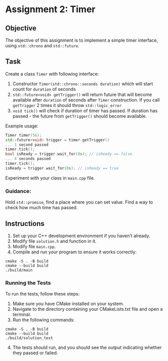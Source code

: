 # Assignment 2: Timer

## Objective
The objective of this assignment is to implement a simple timer interface, using `std::chrono` and `std::future`.

## Task
Create a class `Timer` with following interface:

1. Constructor `Timer(std::chrono::seconds duration)` which will start count for `duration` of seconds
2. `std::future<void> getTrigger()` will return future that will become available after `duration` of seconds after `Timer` construction. If you call `getTrigger` 2 times it should throw `std::logic_error`
3. `void tick()` will check if duration of timer has passed. If duration has passed - the future from `getTrigger()` should become available.

Example usage:
```cpp
Timer timer(5s);
std::future<void> trigger = timer.getTrigger() 
... 1 second passed
timer.tick();
bool isReady = trigger.wait_for(0s); // isReady == false
... 4 seconds passed
timer.tick();
isReady = trigger.wait_for(0s); // isReady == true
```

Experiment with your class in `main.cpp` file.

### Guidance:

Hold `std::promise`, find a place where you can set value. Find a way to check how much time has passed.

## Instructions
1. Set up your C++ development environment if you haven’t already.
2. Modify file `solution.h` and function in it.
3. Modify file `main.cpp`.
4. Compile and run your program to ensure it works correctly:
```shell
cmake -S . -B build
cmake --build build
./build/main
```

### Running the Tests
To run the tests, follow these steps:

1. Make sure you have CMake installed on your system.
2. Navigate to the directory containing your CMakeLists.txt file and open a terminal.
3. Run the following commands:
```shell
cmake -S . -B build
cmake --build build
./build/solution_test
```
4. The tests should run, and you should see the output indicating whether they passed or failed.


